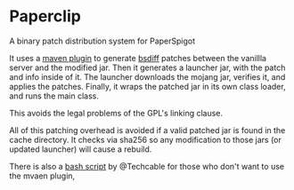 Paperclip
=========
A binary patch distribution system for PaperSpigot

It uses a [maven plugin](https://github.com/PaperSpigot/PaperclipMavenPlugin) to generate [bsdiff](http://www.daemonology.net/bsdiff/) patches between the vanillla server and the modified jar.
Then it generates a launcher jar, with the patch and info inside of it.
The launcher downloads the mojang jar, verifies it, and applies the patches.
Finally, it wraps the patched jar in its own class loader, and runs the main class.

This avoids the legal problems of the GPL's linking clause.

All of this patching overhead is avoided if a valid patched jar is found in the cache directory.
It checks via sha256 so any modification to those jars (or updated launcher) will cause a rebuild.

There is also a [bash script](https://gist.github.com/Techcable/0b491b70347fd46a9e3f) by @Techcable for those who don't want to use the mvaen plugin,
